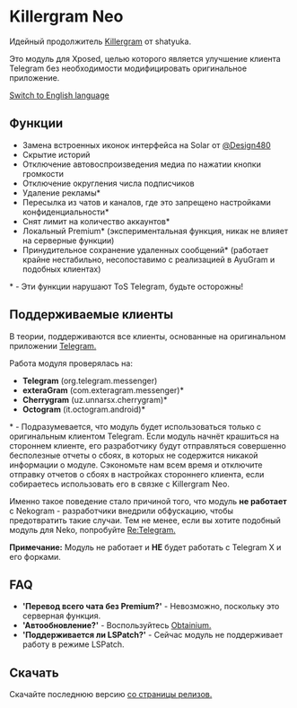 # Killergram Neo
Идейный продолжитель [Killergram](https://web.archive.org/web/20240320064655/https://github.com/shatyuka/Killergram) от shatyuka.

Это модуль для Xposed, целью которого является улучшение клиента Telegram без необходимости модифицировать оригинальное приложение.

[Switch to English language](/README.md)

## Функции
* Замена встроенных иконок интерфейса на Solar от [@Design480](https://t.me/Design480)
* Скрытие историй
* Отключение автовоспроизведения медиа по нажатии кнопки громкости
* Отключение округления числа подписчиков
* Удаление рекламы*
* Пересылка из чатов и каналов, где это запрещено настройками конфиденциальности*
* Снят лимит на количество аккаунтов*
* Локальный Premium* (экспериментальная функция, никак не влияет на серверные функции)
* Принудительное сохранение удаленных сообщений* (работает крайне нестабильно, несопоставимо с реализацией в AyuGram и подобных клиентах)

\* - Эти функции нарушают ToS Telegram, будьте осторожны!

## Поддерживаемые клиенты
В теории, поддерживаются все клиенты, основанные на оригинальном приложении [Telegram.](https://github.com/DrKLO/Telegram)

Работа модуля проверялась на:
* **Telegram** (org.telegram.messenger)
* **exteraGram** (com.exteragram.messenger)*
* **Cherrygram** (uz.unnarsx.cherrygram)*
* **Octogram** (it.octogram.android)*

\* - Подразумевается, что модуль будет использоваться только с оригинальным клиентом Telegram. Если модуль начнёт крашиться на стороннем клиенте, его разработчику будут отправляться совершенно бесполезные отчеты о сбоях, в которых не содержится никакой информации о модуле.
Сэкономьте нам всем время и отключите отправку отчетов о сбоях в настройках стороннего клиента, если собираетесь использовать его в связке с Killergram Neo.

Именно такое поведение стало причиной того, что модуль **не работает** с Nekogram - разработчики внедрили обфускацию, чтобы предотвратить такие случаи.
Тем не менее, если вы хотите подобный модуль для Neko, попробуйте [Re:Telegram.](https://github.com/Sakion-Team/Re-Telegram)

**Примечание:** Модуль не работает и **НЕ** будет работать с Telegram X и его форками.

## FAQ
* **'Перевод всего чата без Premium?'** - Невозможно, поскольку это серверная функция.
* **'Автообновление?'** - Воспользуйтесь [Obtainium.](https://github.com/ImranR98/Obtainium)
* **'Поддерживается ли LSPatch?'** - Сейчас модуль не поддерживает работу в режиме LSPatch.

## Скачать
Скачайте последнюю версию [со страницы релизов.](https://github.com/AetherMagee/KillergramNeo/releases/latest)
